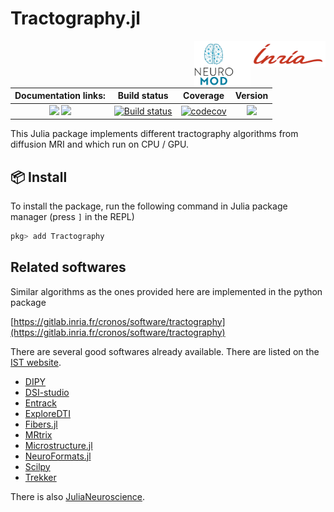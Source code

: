 # Tractography.jl

<img src="inria.png" alt="Logo" align="right" width="120" />
<img src="neuromod.png" alt="Logo" align="right" width="90" />

| **Documentation links:** | **Build status** | **Coverage** | **Version** |
| :-: | :-: | :-: | :-: |
| [![][docs-stable-img]][docs-stable-url] [![][docs-dev-img]][docs-dev-url] | [![Build status](https://github.com/rveltz/Tractography.jl/workflows/CI/badge.svg)](https://github.com/rveltz/Tractography.jl/actions) |  [![codecov](https://codecov.io/github/rveltz/Tractography.jl/graph/badge.svg?token=ZV8A33CFI5)](https://codecov.io/github/rveltz/Tractography.jl) |  [![][ver-img]][ver-url]  |

[docs-stable-img]: https://img.shields.io/badge/docs-stable-blue.svg
[docs-stable-url]: https://rveltz.github.io/Tractography.jl/stable/
[docs-dev-img]: https://img.shields.io/badge/docs-dev-purple.svg
[docs-dev-url]: https://rveltz.github.io/Tractography.jl/dev/

[ver-img]: https://juliahub.com/docs/Tractography/version.svg
[ver-url]: https://juliahub.com/ui/Packages/Tractography/

This Julia package implements different tractography algorithms from diffusion MRI and which run on CPU / GPU.


## 📦 Install

To install the package, run the following command in Julia package manager (press `]` in the REPL)

```julia
pkg> add Tractography
```

## Related softwares

Similar algorithms as the ones provided here are implemented in the python package

[https://gitlab.inria.fr/cronos/software/tractography](https://gitlab.inria.fr/cronos/software/tractography)

There are several good softwares already available. There are listed on the [IST website](https://github.com/International-Society-for-Tractography/ist-tractography-db?tab=readme-ov-file#tractography--diffusion-software).


- [DIPY](https://dipy.org)
- [DSI-studio](https://dsi-studio.labsolver.org)
- [Entrack](https://vitalab.github.io/article/2019/11/21/entrack.html)
- [ExploreDTI](https://www.exploredti.com)
- [Fibers.jl](https://github.com/lincbrain/Fibers.jl)
- [MRtrix](https://github.com/MRtrix3/mrtrix3/tree/fb66ec3f4c0012be8760dbc0ed52c1824b28b3af)
- [Microstructure.jl](https://github.com/Tinggong/Microstructure.jl)
- [NeuroFormats.jl](https://github.com/dfsp-spirit/NeuroFormats.jl)
- [Scilpy](https://github.com/scilus/scilpy)
- [Trekker](https://dmritrekker.github.io)

There is also [JuliaNeuroscience](https://github.com/JuliaNeuroscience).


